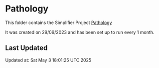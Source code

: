 # Pathology
This folder contains the Simplifier Project [Pathology](https://simplifier.net/pathology)

It was created on 29/09/2023 and has been set up to run every 1 month.

## Last Updated

Updated at: Sat May  3 18:01:25 UTC 2025

